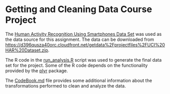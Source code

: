 # Getting and Cleaning Data Course Project

The [Human Activity Recognition Using Smartphones Data Set][1] was used as the data source for this assignment. The data can be downloaded from <https://d396qusza40orc.cloudfront.net/getdata%2Fprojectfiles%2FUCI%20HAR%20Dataset.zip>.

The R code in the [run_analysis.R][2] script was used to generate the final data set for the project. Some of the R code depends on the functionality provided by the [plyr][3] package.

The [CodeBook.md][4] file provides some additional information about the transformations performed to clean and analyze the data.

[1]: http://archive.ics.uci.edu/ml/datasets/Human+Activity+Recognition+Using+Smartphones
[2]: ../blob/master/run_analysis.R
[3]: https://cran.r-project.org/web/packages/plyr/
[4]: ../blob/master/CodeBook.md
